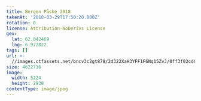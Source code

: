 ```yaml
---
title: Bergen Påske 2018
takenAt: '2018-03-29T17:50:20.000Z'
rotation: 0
license: Attribution-NoDerivs License
geo:
  lat: 62.842469
  lng: 6.972822
tags: []
url: >-
  //images.ctfassets.net/bncv3c2gt878/2d322XaH3YFF1F6Nq15ZvJ/0ff3f02cd6fa5e48b4d243db10107754/bergen-pske-2018_40282871675_o
size: 4622716
image:
  width: 5224
  height: 2938
contentType: image/jpeg
---
```


